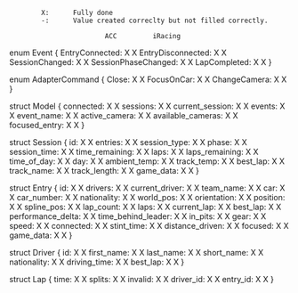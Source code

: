             X:      Fully done
            -:      Value created correclty but not filled correctly.
                            
                            ACC			iRacing
enum Event {
    EntryConnected:			X			X
    EntryDisconnected:		X			X
    SessionChanged:			X			X
    SessionPhaseChanged:	X			X
    LapCompleted:			X			X
}

enum AdapterCommand {
    Close:					X			X
    FocusOnCar:				X			X
    ChangeCamera:			X			X
}


struct Model {
	connected:              X			X
	sessions:               X			X
	current_session:        X			X
	events:                 X			X
	event_name:             X			X
	active_camera:			X			X
	available_cameras:		X			X
	focused_entry:			X			X
}

struct Session {
	id:                     X			X
	entries:                X			X
	session_type:           X			X
	phase:                  X			X
	session_time:           X			X
	time_remaining:         X			X
	laps:                   X			X
	laps_remaining:         X			X
	time_of_day:            X			X
	day:                    X			X
	ambient_temp:           X			X
	track_temp:             X			X
	best_lap:               X			X
	track_name:				X			X
	track_length:			X			X
    game_data:              X			X
}

struct Entry {
	id:						X			X
	drivers:				X			X
	current_driver:			X			X
	team_name:				X			X
	car:					X			X
	car_number:				X			X
	nationality:			X			X
	world_pos:				X			X
	orientation:			X			X
	position:				X			X
	spline_pos:				X			X
	lap_count:				X			X
	laps:					X			X
	current_lap:			X			X
	best_lap:				X			X
	performance_delta:		X			X
	time_behind_leader:		X			X
	in_pits:				X			X
	gear:					X			X
	speed:					X			X
	connected:				X			X
	stint_time:				X			X
	distance_driven:		X			X
	focused:				X			X
	game_data:				X			X
}

struct Driver {
	id:						X			X
	first_name:				X			X
	last_name:				X			X
	short_name:				X			X
	nationality:			X			X
	driving_time:			X			X
	best_lap:				X			X
}

struct Lap {
	time:					X			X
	splits:					X			X
	invalid:				X			X
	driver_id:				X			X
	entry_id:				X			X
}
